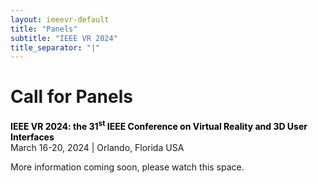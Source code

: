```yaml
---
layout: ieeevr-default
title: "Panels"
subtitle: "IEEE VR 2024"
title_separator: "|"
---
```

<script type="text/javascript">
    $(document).ready(function(){
		var email = ""; 
		var domain = "ieeevr.org"; 

	    email = "panels2024"; 		
		$(".panels").html("<span class='text-nowrap'><a href=javascript:location='" + "mail" + "to:" + email + "@" + domain + "'><i class='fas fa-fw fa-envelope-square emailIconSm' style=''></i><i class='emailTextSm'>" + email + "@" + domain + "</a></i></span>");            
	});
</script>
<div>
    <h1 id="cfp-panels"> Call for Panels <div class="floatRight"><span class="panels"></span></div></h1>
    <p>
        <strong style="color: black">IEEE VR 2024: the 31<sup>st</sup> IEEE Conference on Virtual Reality and 3D User Interfaces</strong><br />
            March 16-20, 2024 | Orlando, Florida USA
    </p>
    <p>
        More information coming soon, please watch this space.
    </p>
</div>

<script> /***
<div>
<h2 id="important-dates"> Important Dates </h2>
<ul>
    <li><b>January 12th, 2024:</b> Proposals due</li>
    <li><b>January 20th, 2024:</b> Notification of results</li>
    <li><b>February 1st, 2024:</b> One-page Panel description due</li>
</ul>

<h2 id="Overview">Overview</h2>
<p>
    IEEE VR 2024 is looking for creative proposals for a variety of engaging panels. We are hoping to host panels covering academic, industrial and consumer interests in VR, AR, MR and 3D User Interfaces. Panels are designed to generate lively discussions incorporating differing points of view around significant, emergent, or controversial topics. Panel sessions should not be structured as a series of individual, stand-alone presentations, but rather should address thought-provoking material that is presented in a lively manner. Panels should not be used to present a commercial product, nor be limited to the views of one individual. The goal should be to involve all panel participants and engage the audience as much as possible.
</p>
<p>
    Interested parties are invited to submit proposals for interactive panel sessions. Panel sessions are 90 minutes long and we encourage proposers to plan for your panelists’ presentations/introductory remarks to take less than 30 minutes of that time. We also suggest that your panel have a moderator who is not one of the panelists and who will introduce the panel, serve as session chair, and ask initial questions before opening up questions to the group. You do not need to have identified a moderator before submitting your proposal, the Panels Co-Chairs can help you find a moderator if your panel is selected.
</p>

<h2 id="submission-guidelines">Submission Guidelines</h2> 
<!-- <div class="notice--info">
    <b class="notice--text">Important.</b> Submission guidelines have changed this year!
</div> -->

<p>
    Panel proposals should be submitted electronically to <a href="mailto:panels2024@ieeevr.org">panels2024@ieeevr.org</a> and should include:
</p>

<ul>
    <li>A title for the panel session</li>
    <li>A brief description of the overall issues to be discussed (500 words or less)</li>
    <li>The names, contact information, and short (100 words or less) biographies for the organizer and each panelist. Panelists should come from multiple organizations. Panelists from industry can be offered a complimentary one-day registration, other panelists and the moderator should be registered normally.</li>
</ul>
    
<p>
    We will publish a one-page description of the panel in the proceedings. The event will be hybrid and as a panel it will be live, to enable speakers and the audience to discuss the covered topics.
</p>

<h2 id="contacts">Contacts <div class="floatRight"><span class="panels"></span></div></h2>	
<ul>   
    <li>Jian Chen ‒ The Ohio State University, USA</li>
    <li>Henry B.L. Duh ‒ La Trobe University, Australia</li>
    <li>Xin Tong  ‒ Microsoft Research Asia China</li>
</ul>

</div>
***/</script>
